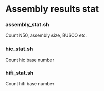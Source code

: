 # Assembly results stat

### assembly_stat.sh
Count N50, assembly size, BUSCO etc.
### hic_stat.sh
Count hic base number
### hifi_stat.sh
Count hifi base number
